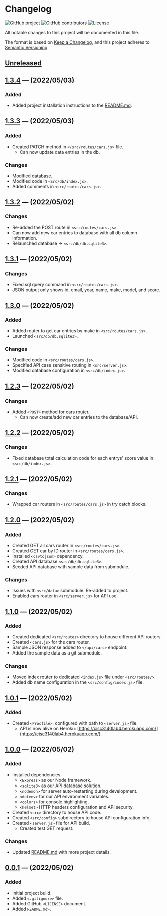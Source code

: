 # **Changelog**
<!-- Shields -->
![GitHub project](https://img.shields.io/static/v1?label=project&message=cisc3140%20lab4&color=blue)
![GitHub contributors](https://img.shields.io/github/contributors/ogre2/cisc3140_lab4)
![License](https://img.shields.io/static/v1?label=license&message=Apache%20v2.0&color=blue)

All notable changes to this project will be documented in this file.

The format is based on [Keep a Changelog](https://keepachangelog.com/en/1.0.0/),
and this project adheres to [Semantic Versioning](https://semver.org/spec/v2.0.0.html).

## [Unreleased]

## [1.3.4] &mdash; (2022/05/03)
### Added
- Added project installation instructions to the [README.md](https://github.com/ogre2/cisc3140_lab4/blob/main/README.md).

## [1.3.3] &mdash; (2022/05/03)
### Added
- Created PATCH method in `</src/routes/cars.js>` file.
  - Can now update data entries in the db.

### Changes
- Modified database.
- Modified code in `<src/db/index.js>`.
- Added comments in `<src/routes/cars.js>`.

## [1.3.2] &mdash; (2022/05/02)
### Changes
- Re-added the POST route in `<src/routes/cars.js>`.
- Can now add new car entries to database with all db column information.
- Relaunched database -> `<src/db/db.sqlite3>`.

## [1.3.1] &mdash; (2022/05/02)
### Changes
- Fixed sql query command in `<src/routes/cars.js>`.
- JSON output only shows id, email, year, name, make, model, and score.

## [1.3.0] &mdash; (2022/05/02)
### Added
- Added router to get car entries by make in `<src/routes/cars.js>`.
- Launched `<src/db/db.sqlite3>`.

### Changes
- Modified code in `<src/routes/cars.js>`.
- Specified API case sensitive routing in `<src/server.js>`.
- Modified database configuration in `<src/db/index.js>`.

## [1.2.3] &mdash; (2022/05/02)
### Changes
- Added `<POST>` method for cars router.
  - Can now create/add new car entries to the database/API.

## [1.2.2] &mdash; (2022/05/02)
### Changes
- Fixed database total calculation code for each entrys' score value in `<src/db/index.js>`.

## [1.2.1] &mdash; (2022/05/02)
### Changes
- Wrapped car routers in `<src/routes/cars.js>` in try catch blocks.

## [1.2.0] &mdash; (2022/05/02)
### Added
- Created GET all cars router in `<src/routes/cars.js>`.
- Created GET car by ID router in `<src/routes/cars.js>`.
- Installed `<csvtojson>` dependency.
- Created API database `<src/db/db.sqlite3>`.
- Seeded API database with sample data from submodule.

### Changes
- Issues with `<src/data>` submodule. Re-added to project.
- Enabled cars router in `<src/server.js>` for API use.

## [1.1.0] &mdash; (2022/05/02)
### Added
- Created dedicated `<src/routes>` directory to house different API routers.
- Created `<cars.js>` for the cars router.
- Sample JSON response added to `</api/cars>` endpoint.
- Added the sample data as a git submodule.

### Changes
- Moved index router to dedicated `<index.js>` file under `<src/routes/>`.
- Added db name configuration in the `<src/config/index.js>` file.

## [1.0.1] &mdash; (2022/05/02)
### Added
- Created `<Procfile>`, configured with path to `<server.js>` file.
  - API is now alive on Heroku: [https://cisc3140lab4.herokuapp.com/](https://cisc3140lab4.herokuapp.com/).

## [1.0.0] &mdash; (2022/05/02)
### Added
- Installed dependencies
  - `<Express>` as our Node framework.
  - `<sqlite3>` as our API database solution.
  - `<nodemon>` for server auto-restarting during development.
  - `<dotenv>` for our API environment variables.
  - `<colors>` for console highlighting.
  - `<helmet>` HTTP headers configuration and API security.
- Created `<src>` directory to house API code.
- Created `<src/config>` subdirectory to house API configuration info.
- Created `<server.js>` file for API build.
  - Created test GET request.

### Changes
- Updated [README.md](https://github.com/ogre2/cisc3140_lab4/blob/main/README.md) with more project details.


## [0.0.1] &mdash; (2022/05/02)
### Added
- Initial project build.
- Added `<.gitignore>` file.
- Added GitHub `<LICENSE>` document.
- Added `README.md>`.

[Unreleased]: https://github.com/olivierlacan/keep-a-changelog/compare/v1.0.0...HEAD
[1.3.4]: https://github.com/ogre2/cisc3140_lab4/compare/v1.3.3...v1.3.4
[1.3.3]: https://github.com/ogre2/cisc3140_lab4/compare/v1.3.2...v1.3.3
[1.3.2]: https://github.com/ogre2/cisc3140_lab4/compare/v1.3.1...v1.3.2
[1.3.1]: https://github.com/ogre2/cisc3140_lab4/compare/v1.3.0...v1.3.1
[1.3.0]: https://github.com/ogre2/cisc3140_lab4/compare/v1.2.3...v1.3.0
[1.2.3]: https://github.com/ogre2/cisc3140_lab4/compare/v1.2.2...v1.2.3
[1.2.2]: https://github.com/ogre2/cisc3140_lab4/compare/v1.2.1...v1.2.2
[1.2.1]: https://github.com/ogre2/cisc3140_lab4/compare/v1.2.0...v1.2.1
[1.2.0]: https://github.com/ogre2/cisc3140_lab4/compare/v1.1.0...v1.2.0
[1.1.0]: https://github.com/ogre2/cisc3140_lab4/compare/v1.0.1...v1.1.0
[1.0.1]: https://github.com/ogre2/cisc3140_lab4/compare/v1.0.0...v1.0.1
[1.0.0]: https://github.com/ogre2/cisc3140_lab4/compare/v0.0.1...v1.0.0
[0.0.1]: https://github.com/ogre2/cisc3140_lab4/releases/tag/v0.0.1